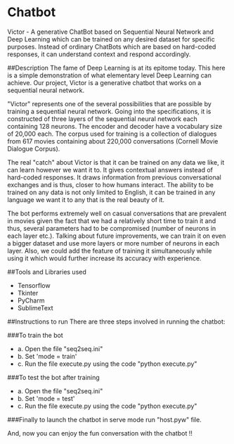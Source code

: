 # Chatbot
Victor - A generative ChatBot based on Sequential Neural Network and Deep Learning which can be trained on any desired dataset for specific purposes. Instead of ordinary ChatBots which are based on hard-coded responses, it can understand context and respond accordingly.

##Description
The fame of Deep Learning is at its epitome today. This here is a simple demonstration of what elementary level Deep Learning can achieve.
Our project, Victor is a generative chatbot that works on a sequential neural network. 

"Victor" represents one of the several possibilities that are possible by training a sequential neural network. Going into the specifications, it is constructed of three layers of the sequential neural network each containing 128 neurons. The encoder and decoder have a vocabulary size of 20,000 each. The corpus used for training is a collection of dialogues from 617 movies containing about 220,000 conversations (Cornell Movie Dialogue Corpus).  

The real "catch" about Victor is that it can be trained on any data we like, it can learn however we want it to. It gives contextual answers instead of hard-coded responses. It draws information from previous conversational exchanges and is thus, closer to how humans interact. The ability to be trained on any data is not only limited to English, it can be trained in any language we want it to any that is the real beauty of it. 

The bot performs extremely well on casual conversations that are prevalent in movies given the fact that we had a relatively short time to train it and thus, several parameters had to be compromised (number of neurons in each layer etc.). Talking about future improvements, we can train it on even a bigger dataset and use more layers or more number of neurons in each layer. Also, we could add the feature of training it simultaneously while using it which would further increase its accuracy with experience.

##Tools and Libraries used

- Tensorflow
- Tkinter
- PyCharm
- SublimeText

##Instructions to run
There are three steps involved in running the chatbot:

###To train the bot 
- a. Open the file "seq2seq.ini" 
- b. Set 'mode = train' 
- c. Run the file execute.py using the code "python execute.py"

###To test the bot after training
- a. Open the file "seq2seq.ini" 
- b. Set 'mode = test' 
- c. Run the file execute.py using the code "python execute.py"

###Finally to launch the chatbot in serve mode run "host.pyw" file.

And, now you can enjoy the fun conversation with the chatbot !!
